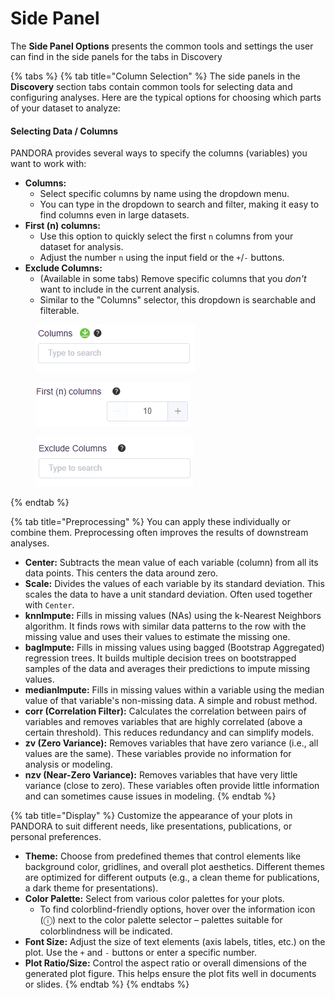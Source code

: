 # Side Panel

The **Side Panel Options** presents the common tools and settings the user can find in the side panels for the tabs in Discovery

{% tabs %}
{% tab title="Column Selection" %}
The side panels in the **Discovery** section tabs contain common tools for selecting data and configuring analyses. Here are the typical options for choosing which parts of your dataset to analyze:

#### Selecting Data / Columns

PANDORA provides several ways to specify the columns (variables) you want to work with:

* **Columns:**
  * Select specific columns by name using the dropdown menu.
  * You can type in the dropdown to search and filter, making it easy to find columns even in large datasets.
* **First (n) columns:**
  * Use this option to quickly select the first `n` columns from your dataset for analysis.
  * Adjust the number `n` using the input field or the `+`/`-` buttons.
* **Exclude Columns:**
  * (Available in some tabs) Remove specific columns that you _don't_ want to include in the current analysis.
  * Similar to the "Columns" selector, this dropdown is searchable and filterable.

<figure><img src="../../.gitbook/assets/image (10).png" alt=""><figcaption></figcaption></figure>

<figure><img src="../../.gitbook/assets/image (11).png" alt=""><figcaption></figcaption></figure>

<figure><img src="../../.gitbook/assets/image (12).png" alt=""><figcaption></figcaption></figure>
{% endtab %}

{% tab title="Preprocessing" %}
You can apply these individually or combine them. Preprocessing often improves the results of downstream analyses.



* **Center:** Subtracts the mean value of each variable (column) from all its data points. This centers the data around zero.
* **Scale:** Divides the values of each variable by its standard deviation. This scales the data to have a unit standard deviation. Often used together with `Center`.
* **knnImpute:** Fills in missing values (NAs) using the k-Nearest Neighbors algorithm. It finds rows with similar data patterns to the row with the missing value and uses their values to estimate the missing one.
* **bagImpute:** Fills in missing values using bagged (Bootstrap Aggregated) regression trees. It builds multiple decision trees on bootstrapped samples of the data and averages their predictions to impute missing values.
* **medianImpute:** Fills in missing values within a variable using the median value of that variable's non-missing data. A simple and robust method.
* **corr (Correlation Filter):** Calculates the correlation between pairs of variables and removes variables that are highly correlated (above a certain threshold). This reduces redundancy and can simplify models.
* **zv (Zero Variance):** Removes variables that have zero variance (i.e., all values are the same). These variables provide no information for analysis or modeling.
* **nzv (Near-Zero Variance):** Removes variables that have very little variance (close to zero). These variables often provide little information and can sometimes cause issues in modeling.
{% endtab %}

{% tab title="Display" %}
Customize the appearance of your plots in PANDORA to suit different needs, like presentations, publications, or personal preferences.

* **Theme:** Choose from predefined themes that control elements like background color, gridlines, and overall plot aesthetics. Different themes are optimized for different outputs (e.g., a clean theme for publications, a dark theme for presentations).
* **Color Palette:** Select from various color palettes for your plots.
  * To find colorblind-friendly options, hover over the information icon (ⓘ) next to the color palette selector – palettes suitable for colorblindness will be indicated.
* **Font Size:** Adjust the size of text elements (axis labels, titles, etc.) on the plot. Use the `+` and `-` buttons or enter a specific number.
* **Plot Ratio/Size:** Control the aspect ratio or overall dimensions of the generated plot figure. This helps ensure the plot fits well in documents or slides.
{% endtab %}
{% endtabs %}

